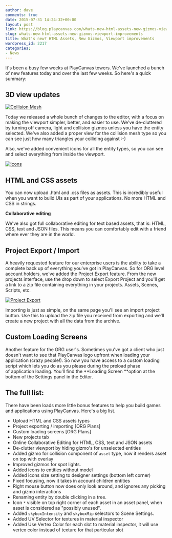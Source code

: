 ```yaml
---
author: dave
comments: true
date: 2015-07-31 14:24:32+00:00
layout: post
link: https://blog.playcanvas.com/whats-new-html-assets-new-gizmos-viewport-improvements/
slug: whats-new-html-assets-new-gizmos-viewport-improvements
title: What's new? HTML Assets, New Gizmos, Viewport improvements
wordpress_id: 2217
categories:
- News
---
```


It's been a busy few weeks at PlayCanvas towers. We've launched a bunch of new features today and over the last few weeks. So here's a quick summary:


## 3D view updates


[![Collision Mesh](https://blog.playcanvas.com/wp-content/uploads/2015/07/doom-collision.jpg)](http://blog.playcanvas.com/wp-content/uploads/2015/07/doom-collision.jpg)

Today we released a whole bunch of changes to the editor, with a focus on making the viewport simpler, better, and easier to use. We've de-cluttered by turning off camera, light and collision gizmos unless you have the entity selected. We've also added a proper view for the collision mesh type so you can see just how many triangles your colliding against :-)

Also, we've added convenient icons for all the entity types, so you can see and select everything from inside the viewport.

[![icons](https://blog.playcanvas.com/wp-content/uploads/2015/07/icons.jpg)](http://blog.playcanvas.com/wp-content/uploads/2015/07/icons.jpg)


## HTML and CSS assets


You can now upload .html and .css files as assets. This is incredibly useful when you want to build UIs as part of your applications. No more HTML and CSS in strings.

**Collaborative editing**

We've also got full collaborative editing for text based assets, that is: HTML, CSS, text and JSON files. This means you can comfortably edit with a friend where ever they are in the world.


## Project Export / Import


A heavily requested feature for our enterprise users is the ability to take a complete back up of everything you've got in PlayCanvas. So for ORG level account holders, we've added the Project Export feature. From the new projects interface, use the drop down to select Export Project and you'll get a link to a zip file containing everything in your projects. Assets, Scenes, Scripts, etc.

[![Project Export](https://blog.playcanvas.com/wp-content/uploads/2015/07/project-export.png)](http://blog.playcanvas.com/wp-content/uploads/2015/07/project-export.png)



Importing is just as simple, on the same page you'll see an import project button. Use this to upload the zip file you received from exporting and we'll create a new project with all the data from the archive.


## Custom Loading Screens


Another feature for the ORG user's. Sometimes you've got a client who just doesn't want to see that PlayCanvas logo upfront when loading your application (crazy people!). So now you have access to a custom loading script which lets you do as you please during the preload phase of application loading. You'll find the **Loading Screen **option at the bottom of the Settings panel in the Editor.


## The full list:


There have been loads more little bonus features to help you build games and applications using PlayCanvas. Here's a big list.

* Upload HTML and CSS assets types
* Project exporting / importing [ORG Plans]
* Custom loading screens [ORG Plans]
* New projects tab
* Online Collaborative Editing for HTML, CSS, text and JSON assets
* De-clutter viewport by hiding gizmo's for unselected entities
* Added gizmo for collision component of `asset` type, now it renders asset on top with overlay
* Improved gizmos for spot lights.
* Added icons to entities without model
* Added icons size setting to designer settings (bottom left corner)
* Fixed focusing, now it takes in account children entities
* Right mouse button now does only look around, and ignores any picking and gizmo interactions
* Renaming entity by double clicking in a tree.
* Icon `*` visible on top right corner of each asset in an asset panel, when asset is considered as "possibly unused".
* Added `skyboxIntensity` and `skyboxMip` selectors to Scene Settings.
* Added UV Selector for textures in material inspector
* Added Use Vertex Color for each slot to material inspector, it will use vertex color instead of texture for that particular slot
